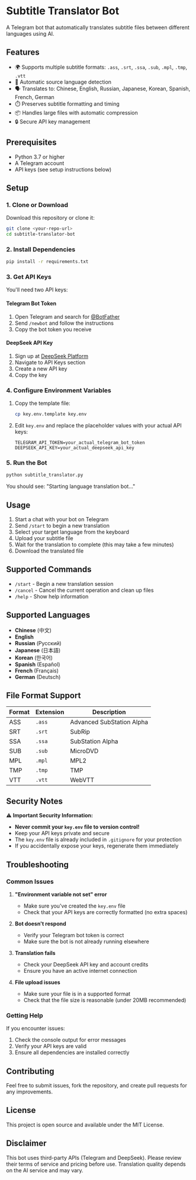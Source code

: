 # Subtitle Translator Bot

A Telegram bot that automatically translates subtitle files between different languages using AI.

## Features

- 🌍 Supports multiple subtitle formats: `.ass`, `.srt`, `.ssa`, `.sub`, `.mpl`, `.tmp`, `.vtt`
- 🤖 Automatic source language detection
- 🗣️ Translates to: Chinese, English, Russian, Japanese, Korean, Spanish, French, German
- ⏱️ Preserves subtitle formatting and timing
- 📦 Handles large files with automatic compression
- 🔒 Secure API key management

## Prerequisites

- Python 3.7 or higher
- A Telegram account
- API keys (see setup instructions below)

## Setup

### 1. Clone or Download

Download this repository or clone it:
```bash
git clone <your-repo-url>
cd subtitle-translator-bot
```

### 2. Install Dependencies

```bash
pip install -r requirements.txt
```

### 3. Get API Keys

You'll need two API keys:

#### Telegram Bot Token
1. Open Telegram and search for [@BotFather](https://t.me/botfather)
2. Send `/newbot` and follow the instructions
3. Copy the bot token you receive

#### DeepSeek API Key
1. Sign up at [DeepSeek Platform](https://platform.deepseek.com/)
2. Navigate to API Keys section
3. Create a new API key
4. Copy the key

### 4. Configure Environment Variables

1. Copy the template file:
   ```bash
   cp key.env.template key.env
   ```

2. Edit `key.env` and replace the placeholder values with your actual API keys:
   ```
   TELEGRAM_API_TOKEN=your_actual_telegram_bot_token
   DEEPSEEK_API_KEY=your_actual_deepseek_api_key
   ```

### 5. Run the Bot

```bash
python subtitle_translator.py
```

You should see: "Starting language translation bot..."

## Usage

1. Start a chat with your bot on Telegram
2. Send `/start` to begin a new translation
3. Select your target language from the keyboard
4. Upload your subtitle file
5. Wait for the translation to complete (this may take a few minutes)
6. Download the translated file

## Supported Commands

- `/start` - Begin a new translation session
- `/cancel` - Cancel the current operation and clean up files
- `/help` - Show help information

## Supported Languages

- **Chinese** (中文)
- **English**
- **Russian** (Русский)
- **Japanese** (日本語)
- **Korean** (한국어)
- **Spanish** (Español)
- **French** (Français)
- **German** (Deutsch)

## File Format Support

| Format | Extension | Description |
|--------|-----------|-------------|
| ASS | `.ass` | Advanced SubStation Alpha |
| SRT | `.srt` | SubRip |
| SSA | `.ssa` | SubStation Alpha |
| SUB | `.sub` | MicroDVD |
| MPL | `.mpl` | MPL2 |
| TMP | `.tmp` | TMP |
| VTT | `.vtt` | WebVTT |

## Security Notes

⚠️ **Important Security Information:**

- **Never commit your `key.env` file to version control!**
- Keep your API keys private and secure
- The `key.env` file is already included in `.gitignore` for your protection
- If you accidentally expose your keys, regenerate them immediately

## Troubleshooting

### Common Issues

1. **"Environment variable not set" error**
   - Make sure you've created the `key.env` file
   - Check that your API keys are correctly formatted (no extra spaces)

2. **Bot doesn't respond**
   - Verify your Telegram bot token is correct
   - Make sure the bot is not already running elsewhere

3. **Translation fails**
   - Check your DeepSeek API key and account credits
   - Ensure you have an active internet connection

4. **File upload issues**
   - Make sure your file is in a supported format
   - Check that the file size is reasonable (under 20MB recommended)

### Getting Help

If you encounter issues:
1. Check the console output for error messages
2. Verify your API keys are valid
3. Ensure all dependencies are installed correctly

## Contributing

Feel free to submit issues, fork the repository, and create pull requests for any improvements.

## License

This project is open source and available under the MIT License.

## Disclaimer

This bot uses third-party APIs (Telegram and DeepSeek). Please review their terms of service and pricing before use. Translation quality depends on the AI service and may vary. 